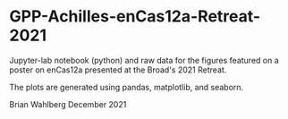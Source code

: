 # GPP-Achilles-enCas12a-Retreat-2021
Jupyter-lab notebook (python) and raw data for the figures featured on a poster on enCas12a presented at the Broad's 2021 Retreat. 

The plots are generated using pandas, matplotlib, and seaborn. 

Brian Wahlberg
December 2021
